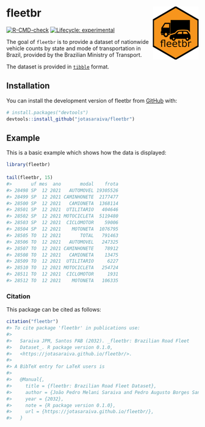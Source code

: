 
<!-- README.md is generated from README.Rmd. Please edit that file -->

# fleetbr <a href="https://jotasaraiva.github.io/fleetbr/"><img src="man/figures/logo.png" align="right" height="139" alt="fleetbr website" /></a>

<!-- badges: start -->

[![R-CMD-check](https://github.com/jotasaraiva/fleetbr/actions/workflows/R-CMD-check.yaml/badge.svg)](https://github.com/jotasaraiva/fleetbr/actions/workflows/R-CMD-check.yaml)
[![Lifecycle:
experimental](https://img.shields.io/badge/lifecycle-experimental-orange.svg)](https://lifecycle.r-lib.org/articles/stages.html#experimental)
<!-- badges: end -->

The goal of `fleetbr` is to provide a dataset of nationwide vehicle
counts by state and mode of transportation in Brazil, provided by the
Brazilian Ministry of Transport.

The dataset is provided in
[`tibble`](https://github.com/tidyverse/tibble) format.

## Installation

You can install the development version of fleetbr from
[GitHub](https://github.com/) with:

``` r
# install.packages("devtools")
devtools::install_github("jotasaraiva/fleetbr")
```

## Example

This is a basic example which shows how the data is displayed:

``` r
library(fleetbr)

tail(fleetbr, 15)
#>       uf mes  ano       modal    frota
#> 28498 SP  12 2021   AUTOMOVEL 19305526
#> 28499 SP  12 2021 CAMINHONETE  2177477
#> 28500 SP  12 2021   CAMIONETA  1368114
#> 28501 SP  12 2021  UTILITARIO   404646
#> 28502 SP  12 2021 MOTOCICLETA  5119480
#> 28503 SP  12 2021  CICLOMOTOR    59006
#> 28504 SP  12 2021    MOTONETA  1076795
#> 28505 TO  12 2021       TOTAL   791463
#> 28506 TO  12 2021   AUTOMOVEL   247325
#> 28507 TO  12 2021 CAMINHONETE    78912
#> 28508 TO  12 2021   CAMIONETA    13475
#> 28509 TO  12 2021  UTILITARIO     6227
#> 28510 TO  12 2021 MOTOCICLETA   254724
#> 28511 TO  12 2021  CICLOMOTOR     1931
#> 28512 TO  12 2021    MOTONETA   106335
```

### Citation

This package can be cited as follows:

``` r
citation("fleetbr")
#> To cite package 'fleetbr' in publications use:
#> 
#>   Saraiva JPM, Santos PAB (2032). _fleetbr: Brazilian Road Fleet
#>   Dataset_. R package version 0.1.0,
#>   <https://jotasaraiva.github.io/fleetbr/>.
#> 
#> A BibTeX entry for LaTeX users is
#> 
#>   @Manual{,
#>     title = {fleetbr: Brazilian Road Fleet Dataset},
#>     author = {João Pedro Melani Saraiva and Pedro Augusto Borges Santos},
#>     year = {2032},
#>     note = {R package version 0.1.0},
#>     url = {https://jotasaraiva.github.io/fleetbr/},
#>   }
```
